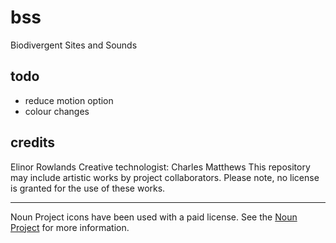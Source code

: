 # bss
Biodivergent Sites and Sounds

## todo
- reduce motion option
- colour changes


## credits
Elinor Rowlands
Creative technologist: Charles Matthews
This repository may include artistic works by project collaborators. Please note, no license is granted for the use of these works. 

---

Noun Project icons have been used with a paid license. See the [Noun Project](https://thenounproject.com/) for more information.